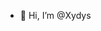 - 👋 Hi, I’m @Xydys

<!---
Xydys/Xydys is a ✨ special ✨ repository because its `README.md` (this file) appears on your GitHub profile.
You can click the Preview link to take a look at your changes.
--->
